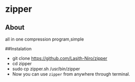 # zipper


## About
all in one compression program,simple

##Instalation
- git clone https://github.com/Lasith-Niro/zipper
- cd zipper
- sudo cp zipper.sh /usr/bin/zipper
- Now you can use `zipper` from anywhere through terminal.


